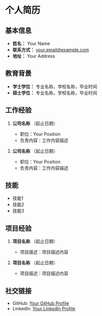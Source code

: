 # 个人简历

## 基本信息
- **姓名：** Your Name
- **联系方式：** your.email@example.com
- **地址：** Your Address

## 教育背景
- **学士学位：** 专业名称，学校名称，毕业时间
- **硕士学位：** 专业名称，学校名称，毕业时间

## 工作经验
1. **公司名称** （起止日期）
   - 职位：Your Position
   - 负责内容：工作内容描述

2. **公司名称** （起止日期）
   - 职位：Your Position
   - 负责内容：工作内容描述

## 技能
- 技能1
- 技能2
- 技能3

## 项目经验
1. **项目名称** （起止日期）
   - 项目描述：项目描述内容

2. **项目名称** （起止日期）
   - 项目描述：项目描述内容

## 社交链接
- GitHub: [Your GitHub Profile](https://github.com/yourusername)
- LinkedIn: [Your LinkedIn Profile](https://www.linkedin.com/in/yourusername)
